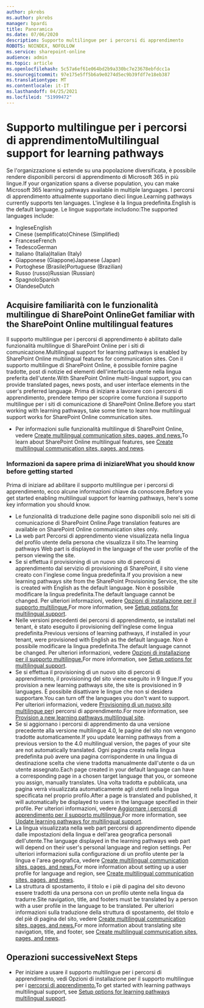 ```yaml
---
author: pkrebs
ms.author: pkrebs
manager: bpardi
title: Panoramica
ms.date: 07/06/2020
description: Supporto multilingue per i percorsi di apprendimento
ROBOTS: NOINDEX, NOFOLLOW
ms.service: sharepoint-online
audience: admin
ms.topic: article
ms.openlocfilehash: 5c57a6ef61e064bd2b9a330bc7e23678ebfdcc1a
ms.sourcegitcommit: 97e175e5ff5b6a9e0274d5ec9b39fdf7e18eb387
ms.translationtype: MT
ms.contentlocale: it-IT
ms.lasthandoff: 04/25/2021
ms.locfileid: "51999472"
---
```

# <a name="multilingual-support-for-learning-pathways"></a><span data-ttu-id="f47d1-103">Supporto multilingue per i percorsi di apprendimento</span><span class="sxs-lookup"><span data-stu-id="f47d1-103">Multilingual support for learning pathways</span></span>

<span data-ttu-id="f47d1-104">Se l'organizzazione si estende su una popolazione diversificata, è possibile rendere disponibili percorsi di apprendimento di Microsoft 365 in più lingue.</span><span class="sxs-lookup"><span data-stu-id="f47d1-104">If your organization spans a diverse population, you can make Microsoft 365 learning pathways available in multiple languages.</span></span> <span data-ttu-id="f47d1-105">I percorsi di apprendimento attualmente supportano dieci lingue.</span><span class="sxs-lookup"><span data-stu-id="f47d1-105">Learning pathways currently supports ten languages.</span></span> <span data-ttu-id="f47d1-106">L'inglese è la lingua predefinita.</span><span class="sxs-lookup"><span data-stu-id="f47d1-106">English is the default language.</span></span> <span data-ttu-id="f47d1-107">Le lingue supportate includono:</span><span class="sxs-lookup"><span data-stu-id="f47d1-107">The supported languages include:</span></span>   

- <span data-ttu-id="f47d1-108">Inglese</span><span class="sxs-lookup"><span data-stu-id="f47d1-108">English</span></span>    
- <span data-ttu-id="f47d1-109">Cinese (semplificato)</span><span class="sxs-lookup"><span data-stu-id="f47d1-109">Chinese (Simplified)</span></span>
- <span data-ttu-id="f47d1-110">Francese</span><span class="sxs-lookup"><span data-stu-id="f47d1-110">French</span></span>
- <span data-ttu-id="f47d1-111">Tedesco</span><span class="sxs-lookup"><span data-stu-id="f47d1-111">German</span></span>
- <span data-ttu-id="f47d1-112">Italiano (Italia)</span><span class="sxs-lookup"><span data-stu-id="f47d1-112">Italian (Italy)</span></span>
- <span data-ttu-id="f47d1-113">Giapponese (Giappone)</span><span class="sxs-lookup"><span data-stu-id="f47d1-113">Japanese (Japan)</span></span>
- <span data-ttu-id="f47d1-114">Portoghese (Brasile)</span><span class="sxs-lookup"><span data-stu-id="f47d1-114">Portuguese (Brazilian)</span></span>
- <span data-ttu-id="f47d1-115">Russo (russo)</span><span class="sxs-lookup"><span data-stu-id="f47d1-115">Russian (Russian)</span></span>
- <span data-ttu-id="f47d1-116">Spagnolo</span><span class="sxs-lookup"><span data-stu-id="f47d1-116">Spanish</span></span>
- <span data-ttu-id="f47d1-117">Olandese</span><span class="sxs-lookup"><span data-stu-id="f47d1-117">Dutch</span></span>

## <a name="get-familiar-with-the-sharepoint-online-multilingual-features"></a><span data-ttu-id="f47d1-118">Acquisire familiarità con le funzionalità multilingue di SharePoint Online</span><span class="sxs-lookup"><span data-stu-id="f47d1-118">Get familiar with the SharePoint Online multilingual features</span></span>
<span data-ttu-id="f47d1-119">Il supporto multilingue per i percorsi di apprendimento è abilitato dalle funzionalità multilingue di SharePoint Online per i siti di comunicazione.</span><span class="sxs-lookup"><span data-stu-id="f47d1-119">Multilingual support for learning pathways is enabled by SharePoint Online multilingual features for communication sites.</span></span>
<span data-ttu-id="f47d1-120">Con il supporto multilingue di SharePoint Online, è possibile fornire pagine tradotte, post di notizie ed elementi dell'interfaccia utente nella lingua preferita dell'utente.</span><span class="sxs-lookup"><span data-stu-id="f47d1-120">With SharePoint Online multi-lingual support, you can provide translated pages, news posts, and user interface elements in the user's preferred language.</span></span> <span data-ttu-id="f47d1-121">Prima di iniziare a lavorare con i percorsi di apprendimento, prendere tempo per scoprire come funziona il supporto multilingue per i siti di comunicazione di SharePoint Online.</span><span class="sxs-lookup"><span data-stu-id="f47d1-121">Before you start working with learning pathways, take some time to learn how multilingual support works for SharePoint Online communication sites.</span></span> 
- <span data-ttu-id="f47d1-122">Per informazioni sulle funzionalità multilingue di SharePoint Online, vedere [Create multilingual communication sites, pages, and news.](https://support.office.com/article/2bb7d610-5453-41c6-a0e8-6f40b3ed750c)</span><span class="sxs-lookup"><span data-stu-id="f47d1-122">To learn about SharePoint Online multilingual features, see [Create multilingual communication sites, pages, and news](https://support.office.com/article/2bb7d610-5453-41c6-a0e8-6f40b3ed750c).</span></span> 

### <a name="what-you-should-know-before-getting-started"></a><span data-ttu-id="f47d1-123">Informazioni da sapere prima di iniziare</span><span class="sxs-lookup"><span data-stu-id="f47d1-123">What you should know before getting started</span></span> 
<span data-ttu-id="f47d1-124">Prima di iniziare ad abilitare il supporto multilingue per i percorsi di apprendimento, ecco alcune informazioni chiave da conoscere.</span><span class="sxs-lookup"><span data-stu-id="f47d1-124">Before you get started enabling multilingual support for learning pathways, here's some key information you should know.</span></span> 

- <span data-ttu-id="f47d1-125">Le funzionalità di traduzione delle pagine sono disponibili solo nei siti di comunicazione di SharePoint Online.</span><span class="sxs-lookup"><span data-stu-id="f47d1-125">Page translation features are available on SharePoint Online communication sites only.</span></span>
- <span data-ttu-id="f47d1-126">La web part Percorsi di apprendimento viene visualizzata nella lingua del profilo utente della persona che visualizza il sito.</span><span class="sxs-lookup"><span data-stu-id="f47d1-126">The learning pathways Web part is displayed in the language of the user profile of the person viewing the site.</span></span>   
- <span data-ttu-id="f47d1-127">Se si effettua il provisioning di un nuovo sito di percorsi di apprendimento dal servizio di provisioning di SharePoint, il sito viene creato con l'inglese come lingua predefinita.</span><span class="sxs-lookup"><span data-stu-id="f47d1-127">If you provision a new learning pathways site from the SharePoint Provisioning Service, the site is created with English as the default language.</span></span> <span data-ttu-id="f47d1-128">Non è possibile modificare la lingua predefinita.</span><span class="sxs-lookup"><span data-stu-id="f47d1-128">The default language cannot be changed.</span></span> <span data-ttu-id="f47d1-129">Per ulteriori informazioni, vedere [Opzioni di installazione per il supporto multilingue.](./custom_setupoptions_ml.md)</span><span class="sxs-lookup"><span data-stu-id="f47d1-129">For more information, see [Setup options for multilingual support](./custom_setupoptions_ml.md).</span></span>
- <span data-ttu-id="f47d1-130">Nelle versioni precedenti dei percorsi di apprendimento, se installati nel tenant, è stato eseguito il provisioning dell'inglese come lingua predefinita.</span><span class="sxs-lookup"><span data-stu-id="f47d1-130">Previous versions of learning pathways, if installed in your tenant, were provisioned with English as the default language.</span></span> <span data-ttu-id="f47d1-131">Non è possibile modificare la lingua predefinita.</span><span class="sxs-lookup"><span data-stu-id="f47d1-131">The default language cannot be changed.</span></span> <span data-ttu-id="f47d1-132">Per ulteriori informazioni, vedere [Opzioni di installazione per il supporto multilingue.](./custom_setupoptions_ml.md)</span><span class="sxs-lookup"><span data-stu-id="f47d1-132">For more information, see [Setup options for multilingual support](./custom_setupoptions_ml.md).</span></span>
- <span data-ttu-id="f47d1-133">Se si effettua il provisioning di un nuovo sito di percorsi di apprendimento, il provisioning del sito viene eseguito in 9 lingue.</span><span class="sxs-lookup"><span data-stu-id="f47d1-133">If you provision a new learning pathways site, the site is provisioned in 9 languages.</span></span> <span data-ttu-id="f47d1-134">È possibile disattivare le lingue che non si desidera supportare.</span><span class="sxs-lookup"><span data-stu-id="f47d1-134">You can turn off the languages you don't want to support.</span></span> <span data-ttu-id="f47d1-135">Per ulteriori informazioni, vedere [Provisioning di un nuovo sito multilingue per](./custom_provision_ml.md)i percorsi di apprendimento.</span><span class="sxs-lookup"><span data-stu-id="f47d1-135">For more information, see [Provision a new learning pathways multilingual site](./custom_provision_ml.md).</span></span>  
- <span data-ttu-id="f47d1-136">Se si aggiornano i percorsi di apprendimento da una versione precedente alla versione multilingue 4.0, le pagine del sito non vengono tradotte automaticamente.</span><span class="sxs-lookup"><span data-stu-id="f47d1-136">If you update learning pathways from a previous version to the 4.0 multilingual version, the pages of your site are not automatically translated.</span></span> <span data-ttu-id="f47d1-137">Ogni pagina creata nella lingua predefinita può avere una pagina corrispondente in una lingua di destinazione scelta che viene tradotta manualmente dall'utente o da un utente assegnato.</span><span class="sxs-lookup"><span data-stu-id="f47d1-137">Each page created in your default language can have a corresponding page in a chosen target language that you, or someone you assign, manually translates.</span></span> <span data-ttu-id="f47d1-138">Una volta tradotta e pubblicata, una pagina verrà visualizzata automaticamente agli utenti nella lingua specificata nel proprio profilo.</span><span class="sxs-lookup"><span data-stu-id="f47d1-138">After a page is translated and published, it will automatically be displayed to users in the language specified in their profile.</span></span> <span data-ttu-id="f47d1-139">Per ulteriori informazioni, vedere [Aggiornare i percorsi di apprendimento per il supporto multilingue.](./custom_update_ml.md)</span><span class="sxs-lookup"><span data-stu-id="f47d1-139">For more information, see [Update learning pathways for multilingual support](./custom_update_ml.md).</span></span> 
- <span data-ttu-id="f47d1-140">La lingua visualizzata nella web part percorsi di apprendimento dipende dalle impostazioni della lingua e dell'area geografica personali dell'utente.</span><span class="sxs-lookup"><span data-stu-id="f47d1-140">The language displayed in the learning pathways web part will depend on their user's personal language and region settings.</span></span> <span data-ttu-id="f47d1-141">Per ulteriori informazioni sulla configurazione di un profilo utente per la lingua e l'area geografica, vedere [Create multilingual communication sites, pages, and news.](https://support.office.com/article/2bb7d610-5453-41c6-a0e8-6f40b3ed750c)</span><span class="sxs-lookup"><span data-stu-id="f47d1-141">For more information about setting up a user profile for language and region, see [Create multilingual communication sites, pages, and news](https://support.office.com/article/2bb7d610-5453-41c6-a0e8-6f40b3ed750c).</span></span> 
- <span data-ttu-id="f47d1-142">La struttura di spostamento, il titolo e i piè di pagina del sito devono essere tradotti da una persona con un profilo utente nella lingua da tradurre.</span><span class="sxs-lookup"><span data-stu-id="f47d1-142">Site navigation, title, and footers must be translated by a person with a user profile in the language to be translated.</span></span> <span data-ttu-id="f47d1-143">Per ulteriori informazioni sulla traduzione della struttura di spostamento, del titolo e del piè di pagina del sito, vedere [Create multilingual communication sites, pages, and news.](https://support.office.com/article/2bb7d610-5453-41c6-a0e8-6f40b3ed750c)</span><span class="sxs-lookup"><span data-stu-id="f47d1-143">For more information about translating site navigation, title, and footer, see [Create multilingual communication sites, pages, and news](https://support.office.com/article/2bb7d610-5453-41c6-a0e8-6f40b3ed750c).</span></span>

## <a name="next-steps"></a><span data-ttu-id="f47d1-144">Operazioni successive</span><span class="sxs-lookup"><span data-stu-id="f47d1-144">Next Steps</span></span>
- <span data-ttu-id="f47d1-145">Per iniziare a usare il supporto multilingue per i percorsi di apprendimento, vedi Opzioni di installazione per il supporto multilingue per i [percorsi di apprendimento.](./custom_setupoptions_ml.md)</span><span class="sxs-lookup"><span data-stu-id="f47d1-145">To get started with learning pathways multilingual support, see [Setup options for learning pathways multilingual support](./custom_setupoptions_ml.md).</span></span>